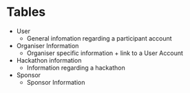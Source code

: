 # Tables

- User
    - General infomation regarding a participant account
- Organiser Information
    - Organiser specific information + link to a User Account
- Hackathon information
    - Information regarding a hackathon
- Sponsor
    - Sponsor Information